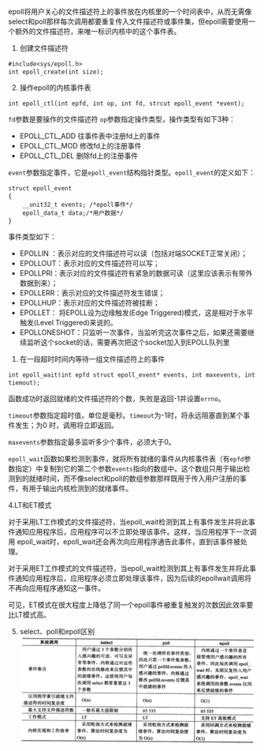 epoll将用户关心的文件描述符上的事件放在内核里的一个时间表中，从而无需像select和poll那样每次调用都要重复传入文件描述符或事件集，但epoll需要使用一个额外的文件描述符，来唯一标识内核中的这个事件表。
1. 创建文件描述符
```
#include<sys/epoll.h>
int epoll_create(int size);
```
2. 操作epoll的内核事件表
```
int epoll_ctl(int epfd, int op, int fd, strcut epoll_event *event);
```
`fd`参数是要操作的文件描述符
`op`参数指定操作类型，操作类型有如下3种：
- EPOLL_CTL_ADD 往事件表中注册fd上的事件
- EPOLL_CTL_MOD 修改fd上的注册事件
- EPOLL_CTL_DEL 删除fd上的注册事件

`event`参数指定事件，它是`epoll_event`结构指针类型。`epoll_event`的定义如下：
```
struct epoll_event
{
    __unit32_t events; /*epoll事件*/
    epoll_data_t data;/*用户数据*/
}
```
事件类型如下：
- EPOLLIN ：表示对应的文件描述符可以读（包括对端SOCKET正常关闭）；
- EPOLLOUT：表示对应的文件描述符可以写；
- EPOLLPRI：表示对应的文件描述符有紧急的数据可读（这里应该表示有带外数据到来）；
- EPOLLERR：表示对应的文件描述符发生错误；
- EPOLLHUP：表示对应的文件描述符被挂断；
- EPOLLET： 将EPOLL设为边缘触发(Edge Triggered)模式，这是相对于水平触发(Level Triggered)来说的。
- EPOLLONESHOT：只监听一次事件，当监听完这次事件之后，如果还需要继续监听这个socket的话，需要再次把这个socket加入到EPOLL队列里

1. 在一段超时时间内等待一组文件描述符上的事件
```
int epoll_wait(int epfd struct epoll_event* events, int maxevents, int tiemout);
```
函数成功时返回就绪的文件描述符的个数，失败是返回-1并设置`errno`。

`timeout`参数指定超时值，单位是毫秒。`timeout`为-1时，将永远阻塞直到某个事件发生；为0
时，调用将立即返回。

`maxevents`参数指定最多监听多少个事件，必须大于0。

`epoll_wait`函数如果检测到事件，就将所有就绪的事件从内核事件表（有`epfd`参数指定）中复制到它的第二个参数`events`指向的数组中。这个数组只用于输出检测到的就绪时间，而不像select和poll的数组参数那样既用于传入用户注册的事件，有用于输出内核检测到的就绪事件。

4.LT和ET模式

对于采用LT工作模式的文件描述符，当epoll_wait检测到其上有事件发生并将此事件通知应用程序后，应用程序可以不立即处理该事件。这样，当应用程序下一次调用
epoll_wait时，epoll_wait还会再次向应用程序通告此事件，直到该事件被处理。

对于采用ET工作模式的文件描述符，当epoll_wait检测到其上有事件发生并将此事件通知应用程序后，应用程序必须立即处理该事件，因为后续的epollwait调用将不再向应用程序通知这一事件。

可见，ET模式在很大程度上降低了同一个epoll事件被重复触发的次数因此效率要比LT模式高。

5. select、poll和epoll区别
![图片alt](./select、poll和epoll区别.png "图片title")
